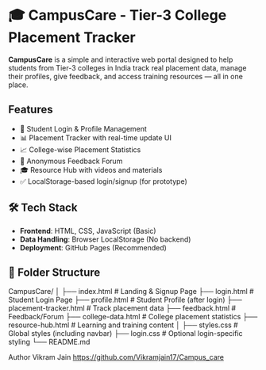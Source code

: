 # 🎓 CampusCare - Tier-3 College Placement Tracker

**CampusCare** is a simple and interactive web portal designed to help students from Tier-3 colleges in India track real placement data, manage their profiles, give feedback, and access training resources — all in one place.

##  Features

- 🔐 Student Login & Profile Management  
- 📊 Placement Tracker with real-time update UI  
- 📈 College-wise Placement Statistics  
- 💬 Anonymous Feedback Forum  
- 🎓 Resource Hub with videos and materials  
- ✅ LocalStorage-based login/signup (for prototype)

## 🛠️ Tech Stack

- **Frontend**: HTML, CSS, JavaScript (Basic)
- **Data Handling**: Browser LocalStorage (No backend)
- **Deployment**: GitHub Pages (Recommended)

## 📂 Folder Structure

CampusCare/
│
├── index.html # Landing & Signup Page
├── login.html # Student Login Page
├── profile.html # Student Profile (after login)
├── placement-tracker.html # Track placement data
├── feedback.html # Feedback/Forum
├── college-data.html # College placement statistics
├── resource-hub.html # Learning and training content
│
├── styles.css # Global styles (including navbar)
├── login.css # Optional login-specific styling
└── README.md

Author
Vikram Jain
https://github.com/Vikramjain17/Campus_care


